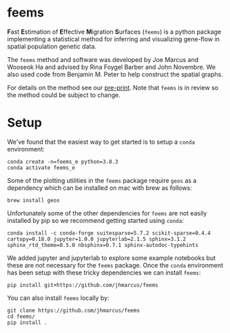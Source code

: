 # feems

**F**ast **E**stimation of **E**ffective **M**igration **S**urfaces
(`feems`) is a python package implementing a statistical method for
inferring and visualizing gene-flow in spatial population genetic
data.

The `feems` method and software was developed by Joe Marcus and
Wooseok Ha and advised by Rina Foygel Barber and John Novembre. We
also used code from Benjamin M. Peter to help construct the spatial
graphs.

For details on the method see our
[pre-print](https://www.biorxiv.org/content/10.1101/2020.08.07.242214v1).
Note that `feems` is in review so the method could be subject to change.

# Setup

We've found that the easiest way to get started is to setup a `conda` 
environment:

```
conda create -n=feems_e python=3.8.3 
conda activate feems_e
```

Some of the plotting utilities in the `feems` package require `geos` as a 
dependency which can be installed on mac with brew as follows:

```
brew install geos
```

Unfortunately some of the other dependencies for `feems` are not easily 
installed by pip so we recommend getting started using `conda`:

```
conda install -c conda-forge suitesparse=5.7.2 scikit-sparse=0.4.4 cartopy=0.18.0 jupyter=1.0.0 jupyterlab=2.1.5 sphinx=3.1.2 sphinx_rtd_theme=0.5.0 nbsphinx=0.7.1 sphinx-autodoc-typehints
```

We added jupyter and jupyterlab to explore some example notebooks but these 
are not necessary for the `feems` package. Once the `conda` environment has 
been setup with these tricky dependencies we can install `feems`:

```
pip install git+https://github.com/jhmarcus/feems
```

You can also install `feems` locally by:

```
git clone https://github.com/jhmarcus/feems
cd feems/
pip install .
```
